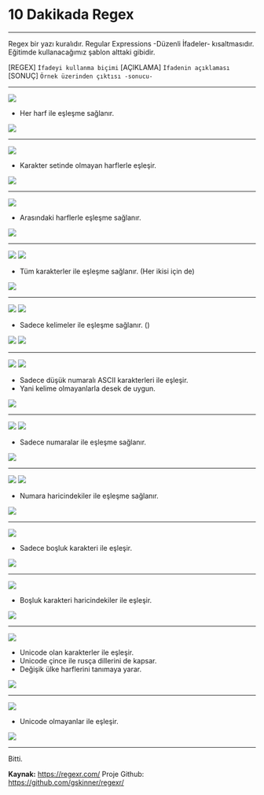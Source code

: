 # 10 Dakikada Regex
___

Regex bir yazı kuralıdır.
Regular Expressions -Düzenli İfadeler- kısaltmasıdır.
Eğitimde kullanacağımız şablon alttaki gibidir.

[REGEX] `İfadeyi kullanma biçimi`
[AÇIKLAMA] `İfadenin açıklaması`
[SONUÇ] `Örnek üzerinden çıktısı -sonucu-`

-----------------------

![](@attachment/Clipboard_2021-01-23-01-37-18.png)

- Her harf ile eşleşme sağlanır.

![](@attachment/Clipboard_2021-01-23-00-39-42.png)

--------------------

![](@attachment/Clipboard_2021-01-23-01-45-03.png)

- Karakter setinde olmayan harflerle eşleşir.

![](@attachment/Clipboard_2021-01-23-01-45-14.png)

--------------------

![](@attachment/Clipboard_2021-01-23-01-47-57.png)

- Arasındaki harflerle eşleşme sağlanır.

![](@attachment/Clipboard_2021-01-23-01-53-11.png)

--------------------

![](@attachment/Clipboard_2021-01-23-01-54-22.png)
![](@attachment/Clipboard_2021-01-23-01-54-48.png)

- Tüm karakterler ile eşleşme sağlanır. (Her ikisi için de)

![](@attachment/Clipboard_2021-01-23-01-58-20.png)

--------------------

![](@attachment/Clipboard_2021-01-23-01-58-49.png)
![](@attachment/Clipboard_2021-01-23-02-00-01.png)

- Sadece kelimeler ile eşleşme sağlanır. ()

![](@attachment/Clipboard_2021-01-23-01-59-04.png)
![](@attachment/Clipboard_2021-01-23-01-59-28.png)

--------------------

![](@attachment/Clipboard_2021-01-23-02-01-06.png)
![](@attachment/Clipboard_2021-01-23-02-01-20.png)

- Sadece düşük numaralı ASCII karakterleri ile eşleşir.
- Yani kelime olmayanlarla desek de uygun.

![](@attachment/Clipboard_2021-01-23-02-00-59.png)

--------------------

![](@attachment/Clipboard_2021-01-23-02-04-59.png)
![](@attachment/Clipboard_2021-01-23-02-05-24.png)

- Sadece numaralar ile eşleşme sağlanır.

![](@attachment/Clipboard_2021-01-23-02-05-44.png)

--------------------

![](@attachment/Clipboard_2021-01-23-02-06-21.png)
![](@attachment/Clipboard_2021-01-23-02-07-39.png)

- Numara haricindekiler ile eşleşme sağlanır.

![](@attachment/Clipboard_2021-01-23-02-08-27.png)

--------------------

![](@attachment/Clipboard_2021-01-23-02-09-06.png)

- Sadece boşluk karakteri ile eşleşir.

![](@attachment/Clipboard_2021-01-23-02-09-17.png)

--------------------

![](@attachment/Clipboard_2021-01-23-02-10-30.png)

- Boşluk karakteri haricindekiler ile eşleşir.

![](@attachment/Clipboard_2021-01-23-02-09-17.png)

--------------------

![](@attachment/Clipboard_2021-01-23-02-16-16.png)

- Unicode olan karakterler ile eşleşir.
- Unicode çince ile rusça dillerini de kapsar.
- Değişik ülke harflerini tanımaya yarar.

![](@attachment/Clipboard_2021-01-23-02-16-34.png)

--------------------

![](@attachment/Clipboard_2021-01-23-02-17-50.png)

- Unicode olmayanlar ile eşleşir.

![](@attachment/Clipboard_2021-01-23-02-18-00.png)

--------------------

Bitti.

**Kaynak:** https://regexr.com/
Proje Github: https://github.com/gskinner/regexr/
